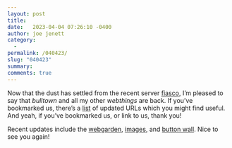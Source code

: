 ```yaml
---
layout: post
title:  
date:   2023-04-04 07:26:10 -0400
author: joe jenett
category:
  -  
permalink: /040423/
slug: "040423"
summary: 
comments: true
---
```

<p>Now that the dust has settled from the recent server <a href="https://iwebthings.joejenett.com/5003/">fiasco</a>, I’m pleased to say that <em>bulltown</em> and all my other <em>webthings</em> are back. If you’ve bookmarked us, there’s a <a href="https://iwebthings.joejenett.com/i-webthings-recent-lineup-changes/">list</a> of updated URLs which you might find useful. And yeah, if you’ve bookmarked us, or link to us, thank you!
<a href="https://brid.gy/publish/mastodon"></a></p>
<p>Recent updates include the <a href="/webgarden/">webgarden</a>, <a href="/images/">images</a>, and <a href="/links/">button wall</a>. Nice to see you again!</p>
